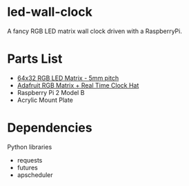 # led-wall-clock
A fancy RGB LED matrix wall clock driven with a RaspberryPi.

# Parts List
- [64x32 RGB LED Matrix - 5mm pitch](https://www.adafruit.com/products/2277)
- [Adafruit RGB Matrix + Real Time Clock Hat](https://www.adafruit.com/product/2345)
- Raspberry Pi 2 Model B
- Acrylic Mount Plate

# Dependencies
Python libraries
- requests
- futures
- apscheduler

